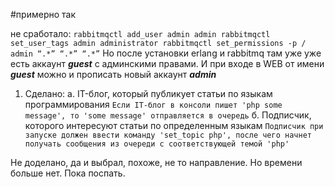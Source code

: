 #примерно так

не сработало:
`rabbitmqctl add_user admin admin
rabbitmqctl set_user_tags admin administrator
rabbitmqctl set_permissions -p / admin “.*” “.*” “.*”`
Но после установки erlang и rabbitmq там уже уже есть аккаунт _**guest**_ с админскими правами. 
И при входе в WEB от имени _**guest**_ можно и прописать новый аккаунт **_admin_**

1. Сделано:
   а. IT-блог, который публикует статьи по языкам программирования
    `Если IT-блог в консоли пишет 'php some message', то 'some message'
   отправляется в очередь`
   б. Подписчик, которого интересуют статьи по определенным языкам
    `Подписчик при запуске должен ввести команду 'set_topic php', после
   чего начнет получать сообщения из очереди с соответствующей темой 'php'`

Не доделано, да и выбрал, похоже, не то направление. Но времени больше нет. Пока поспать.